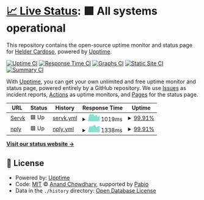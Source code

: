 # [📈 Live Status](https://helderk.github.io/upptime): <!--live status--> **🟩 All systems operational**

This repository contains the open-source uptime monitor and status page for [Helder Cardoso](https://helderk.github.io/upptime), powered by [Upptime](https://github.com/upptime/upptime).

[![Uptime CI](https://github.com/helderk/upptime/workflows/Uptime%20CI/badge.svg)](https://github.com/helderk/upptime/actions?query=workflow%3A%22Uptime+CI%22)
[![Response Time CI](https://github.com/helderk/upptime/workflows/Response%20Time%20CI/badge.svg)](https://github.com/helderk/upptime/actions?query=workflow%3A%22Response+Time+CI%22)
[![Graphs CI](https://github.com/helderk/upptime/workflows/Graphs%20CI/badge.svg)](https://github.com/helderk/upptime/actions?query=workflow%3A%22Graphs+CI%22)
[![Static Site CI](https://github.com/helderk/upptime/workflows/Static%20Site%20CI/badge.svg)](https://github.com/helderk/upptime/actions?query=workflow%3A%22Static+Site+CI%22)
[![Summary CI](https://github.com/helderk/upptime/workflows/Summary%20CI/badge.svg)](https://github.com/helderk/upptime/actions?query=workflow%3A%22Summary+CI%22)

With [Upptime](https://upptime.js.org), you can get your own unlimited and free uptime monitor and status page, powered entirely by a GitHub repository. We use [Issues](https://github.com/helderk/upptime/issues) as incident reports, [Actions](https://github.com/helderk/upptime/actions) as uptime monitors, and [Pages](https://helderk.github.io/upptime) for the status page.

<!--start: status pages-->
<!-- This summary is generated by Upptime (https://github.com/upptime/upptime) -->
<!-- Do not edit this manually, your changes will be overwritten -->
<!-- prettier-ignore -->
| URL | Status | History | Response Time | Uptime |
| --- | ------ | ------- | ------------- | ------ |
| <img alt="" src="https://icons.duckduckgo.com/ip3/servk.com.ico" height="13"> [Servk](https://servk.com) | 🟩 Up | [servk.yml](https://github.com/helderk/upptime/commits/HEAD/history/servk.yml) | <details><summary><img alt="Response time graph" src="./graphs/servk/response-time-week.png" height="20"> 1019ms</summary><br><a href="https://helderk.github.io/upptime/history/servk"><img alt="Response time 1085" src="https://img.shields.io/endpoint?url=https%3A%2F%2Fraw.githubusercontent.com%2Fhelderk%2Fupptime%2FHEAD%2Fapi%2Fservk%2Fresponse-time.json"></a><br><a href="https://helderk.github.io/upptime/history/servk"><img alt="24-hour response time 841" src="https://img.shields.io/endpoint?url=https%3A%2F%2Fraw.githubusercontent.com%2Fhelderk%2Fupptime%2FHEAD%2Fapi%2Fservk%2Fresponse-time-day.json"></a><br><a href="https://helderk.github.io/upptime/history/servk"><img alt="7-day response time 1019" src="https://img.shields.io/endpoint?url=https%3A%2F%2Fraw.githubusercontent.com%2Fhelderk%2Fupptime%2FHEAD%2Fapi%2Fservk%2Fresponse-time-week.json"></a><br><a href="https://helderk.github.io/upptime/history/servk"><img alt="30-day response time 1085" src="https://img.shields.io/endpoint?url=https%3A%2F%2Fraw.githubusercontent.com%2Fhelderk%2Fupptime%2FHEAD%2Fapi%2Fservk%2Fresponse-time-month.json"></a><br><a href="https://helderk.github.io/upptime/history/servk"><img alt="1-year response time 1085" src="https://img.shields.io/endpoint?url=https%3A%2F%2Fraw.githubusercontent.com%2Fhelderk%2Fupptime%2FHEAD%2Fapi%2Fservk%2Fresponse-time-year.json"></a></details> | <details><summary><a href="https://helderk.github.io/upptime/history/servk">99.91%</a></summary><a href="https://helderk.github.io/upptime/history/servk"><img alt="All-time uptime 99.96%" src="https://img.shields.io/endpoint?url=https%3A%2F%2Fraw.githubusercontent.com%2Fhelderk%2Fupptime%2FHEAD%2Fapi%2Fservk%2Fuptime.json"></a><br><a href="https://helderk.github.io/upptime/history/servk"><img alt="24-hour uptime 99.37%" src="https://img.shields.io/endpoint?url=https%3A%2F%2Fraw.githubusercontent.com%2Fhelderk%2Fupptime%2FHEAD%2Fapi%2Fservk%2Fuptime-day.json"></a><br><a href="https://helderk.github.io/upptime/history/servk"><img alt="7-day uptime 99.91%" src="https://img.shields.io/endpoint?url=https%3A%2F%2Fraw.githubusercontent.com%2Fhelderk%2Fupptime%2FHEAD%2Fapi%2Fservk%2Fuptime-week.json"></a><br><a href="https://helderk.github.io/upptime/history/servk"><img alt="30-day uptime 99.96%" src="https://img.shields.io/endpoint?url=https%3A%2F%2Fraw.githubusercontent.com%2Fhelderk%2Fupptime%2FHEAD%2Fapi%2Fservk%2Fuptime-month.json"></a><br><a href="https://helderk.github.io/upptime/history/servk"><img alt="1-year uptime 99.96%" src="https://img.shields.io/endpoint?url=https%3A%2F%2Fraw.githubusercontent.com%2Fhelderk%2Fupptime%2FHEAD%2Fapi%2Fservk%2Fuptime-year.json"></a></details>
| <img alt="" src="https://icons.duckduckgo.com/ip3/nply.eu.ico" height="13"> [nply](https://nply.eu) | 🟩 Up | [nply.yml](https://github.com/helderk/upptime/commits/HEAD/history/nply.yml) | <details><summary><img alt="Response time graph" src="./graphs/nply/response-time-week.png" height="20"> 1338ms</summary><br><a href="https://helderk.github.io/upptime/history/nply"><img alt="Response time 1492" src="https://img.shields.io/endpoint?url=https%3A%2F%2Fraw.githubusercontent.com%2Fhelderk%2Fupptime%2FHEAD%2Fapi%2Fnply%2Fresponse-time.json"></a><br><a href="https://helderk.github.io/upptime/history/nply"><img alt="24-hour response time 1210" src="https://img.shields.io/endpoint?url=https%3A%2F%2Fraw.githubusercontent.com%2Fhelderk%2Fupptime%2FHEAD%2Fapi%2Fnply%2Fresponse-time-day.json"></a><br><a href="https://helderk.github.io/upptime/history/nply"><img alt="7-day response time 1338" src="https://img.shields.io/endpoint?url=https%3A%2F%2Fraw.githubusercontent.com%2Fhelderk%2Fupptime%2FHEAD%2Fapi%2Fnply%2Fresponse-time-week.json"></a><br><a href="https://helderk.github.io/upptime/history/nply"><img alt="30-day response time 1492" src="https://img.shields.io/endpoint?url=https%3A%2F%2Fraw.githubusercontent.com%2Fhelderk%2Fupptime%2FHEAD%2Fapi%2Fnply%2Fresponse-time-month.json"></a><br><a href="https://helderk.github.io/upptime/history/nply"><img alt="1-year response time 1492" src="https://img.shields.io/endpoint?url=https%3A%2F%2Fraw.githubusercontent.com%2Fhelderk%2Fupptime%2FHEAD%2Fapi%2Fnply%2Fresponse-time-year.json"></a></details> | <details><summary><a href="https://helderk.github.io/upptime/history/nply">99.91%</a></summary><a href="https://helderk.github.io/upptime/history/nply"><img alt="All-time uptime 99.96%" src="https://img.shields.io/endpoint?url=https%3A%2F%2Fraw.githubusercontent.com%2Fhelderk%2Fupptime%2FHEAD%2Fapi%2Fnply%2Fuptime.json"></a><br><a href="https://helderk.github.io/upptime/history/nply"><img alt="24-hour uptime 99.36%" src="https://img.shields.io/endpoint?url=https%3A%2F%2Fraw.githubusercontent.com%2Fhelderk%2Fupptime%2FHEAD%2Fapi%2Fnply%2Fuptime-day.json"></a><br><a href="https://helderk.github.io/upptime/history/nply"><img alt="7-day uptime 99.91%" src="https://img.shields.io/endpoint?url=https%3A%2F%2Fraw.githubusercontent.com%2Fhelderk%2Fupptime%2FHEAD%2Fapi%2Fnply%2Fuptime-week.json"></a><br><a href="https://helderk.github.io/upptime/history/nply"><img alt="30-day uptime 99.96%" src="https://img.shields.io/endpoint?url=https%3A%2F%2Fraw.githubusercontent.com%2Fhelderk%2Fupptime%2FHEAD%2Fapi%2Fnply%2Fuptime-month.json"></a><br><a href="https://helderk.github.io/upptime/history/nply"><img alt="1-year uptime 99.96%" src="https://img.shields.io/endpoint?url=https%3A%2F%2Fraw.githubusercontent.com%2Fhelderk%2Fupptime%2FHEAD%2Fapi%2Fnply%2Fuptime-year.json"></a></details>

<!--end: status pages-->

[**Visit our status website →**](https://helderk.github.io/upptime)

## 📄 License

- Powered by: [Upptime](https://github.com/upptime/upptime)
- Code: [MIT](./LICENSE) © [Anand Chowdhary](https://anandchowdhary.com), supported by [Pabio](https://pabio.com)
- Data in the `./history` directory: [Open Database License](https://opendatacommons.org/licenses/odbl/1-0/)

